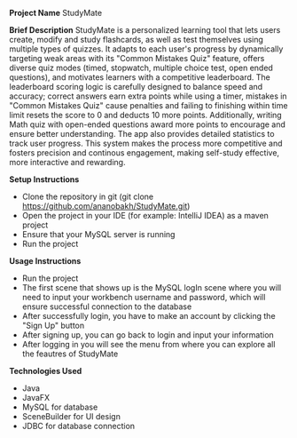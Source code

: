 **Project Name**
StudyMate

**Brief Description**
StudyMate is a personalized learning tool that lets users create, modify and study flashcards, as well as test themselves using multiple types of quizzes. It adapts to each user's progress by dynamically targeting weak areas with its "Common Mistakes Quiz" feature, offers diverse quiz modes (timed, stopwatch, multiple choice test, open ended questions), and motivates learners with a competitive leaderboard. The leaderboard scoring logic is carefully designed to balance speed and accuracy; correct answers earn extra points while using a timer, mistakes in "Common Mistakes Quiz" cause penalties and failing to finishing within time limit resets the score to 0 and deducts 10 more points. Additionally, writing Math quiz with open-ended questions award more points to encourage and ensure better understanding. The app also provides detailed statistics to track user progress. This system makes the process more competitive and fosters precision and continous engagement, making self-study effective, more interactive and rewarding.

**Setup Instructions**
- Clone the repository in git (git clone https://github.com/ananobakh/StudyMate.git)
- Open the project in your IDE (for example: IntelliJ IDEA) as a maven project
- Ensure that your MySQL server is running
- Run the project

**Usage Instructions**
- Run the project
- The first scene that shows up is the MySQL logIn scene where you will need to input your workbench username and password, which will ensure successful connection to the database
- After successfully login, you have to make an account by clicking the "Sign Up" button
- After signing up, you can go back to login and input your information
- After logging in you will see the menu from where you can explore all the feautres of StudyMate

**Technologies Used**
- Java
- JavaFX
- MySQL for database
- SceneBuilder for UI design
- JDBC for database connection
